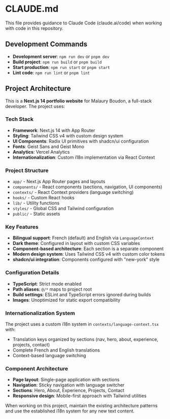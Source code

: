 # CLAUDE.md

This file provides guidance to Claude Code (claude.ai/code) when working with code in this repository.

## Development Commands

- **Development server**: `npm run dev` or `pnpm dev`
- **Build project**: `npm run build` or `pnpm build`
- **Start production**: `npm run start` or `pnpm start`
- **Lint code**: `npm run lint` or `pnpm lint`

## Project Architecture

This is a **Next.js 14 portfolio website** for Malaury Boudon, a full-stack developer. The project uses:

### Tech Stack
- **Framework**: Next.js 14 with App Router
- **Styling**: Tailwind CSS v4 with custom design system
- **UI Components**: Radix UI primitives with shadcn/ui configuration
- **Fonts**: Geist Sans and Geist Mono
- **Analytics**: Vercel Analytics
- **Internationalization**: Custom i18n implementation via React Context

### Project Structure
- `app/` - Next.js App Router pages and layouts
- `components/` - React components (sections, navigation, UI components)
- `contexts/` - React Context providers (language switching)
- `hooks/` - Custom React hooks
- `lib/` - Utility functions
- `styles/` - Global CSS and Tailwind configuration
- `public/` - Static assets

### Key Features
- **Bilingual support**: French (default) and English via `LanguageContext`
- **Dark theme**: Configured in layout with custom CSS variables
- **Component-based architecture**: Each section is a separate component
- **Modern design system**: Uses Tailwind CSS v4 with custom color tokens
- **shadcn/ui integration**: Components configured with "new-york" style

### Configuration Details
- **TypeScript**: Strict mode enabled
- **Path aliases**: `@/*` maps to project root
- **Build settings**: ESLint and TypeScript errors ignored during builds
- **Images**: Unoptimized for static export compatibility

### Internationalization System
The project uses a custom i18n system in `contexts/language-context.tsx` with:
- Translation keys organized by sections (nav, hero, about, experience, projects, contact)
- Complete French and English translations
- Context-based language switching

### Component Architecture
- **Page layout**: Single-page application with sections
- **Navigation**: Sticky navigation with language switcher
- **Sections**: Hero, About, Experience, Projects, Contact
- **Responsive design**: Mobile-first approach with Tailwind utilities

When working on this project, maintain the existing architecture patterns and use the established i18n system for any new text content.